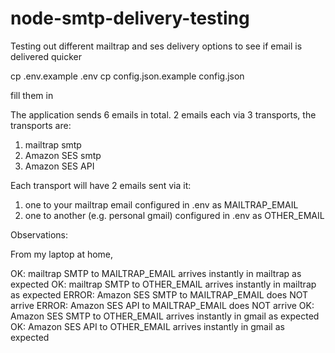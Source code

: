 # node-smtp-delivery-testing
Testing out different mailtrap and ses delivery options to see if email is delivered quicker

cp .env.example .env
cp config.json.example config.json

fill them in

The application sends 6 emails in total. 2 emails each via 3 transports, the transports are:

1) mailtrap smtp
2) Amazon SES smtp
3) Amazon SES API

Each transport will have 2 emails sent via it:

1) one to your mailtrap email configured in .env as MAILTRAP_EMAIL
2) one to another (e.g. personal gmail) configured in .env as OTHER_EMAIL

Observations:

From my laptop at home,

OK: mailtrap SMTP to MAILTRAP_EMAIL arrives instantly in mailtrap as expected
OK: mailtrap SMTP to OTHER_EMAIL arrives instantly in mailtrap as expected
ERROR: Amazon SES SMTP to MAILTRAP_EMAIL does NOT arrive
ERROR: Amazon SES API to MAILTRAP_EMAIL does NOT arrive
OK: Amazon SES SMTP to OTHER_EMAIL arrives instantly in gmail as expected
OK: Amazon SES API to OTHER_EMAIL arrives instantly in gmail as expected
